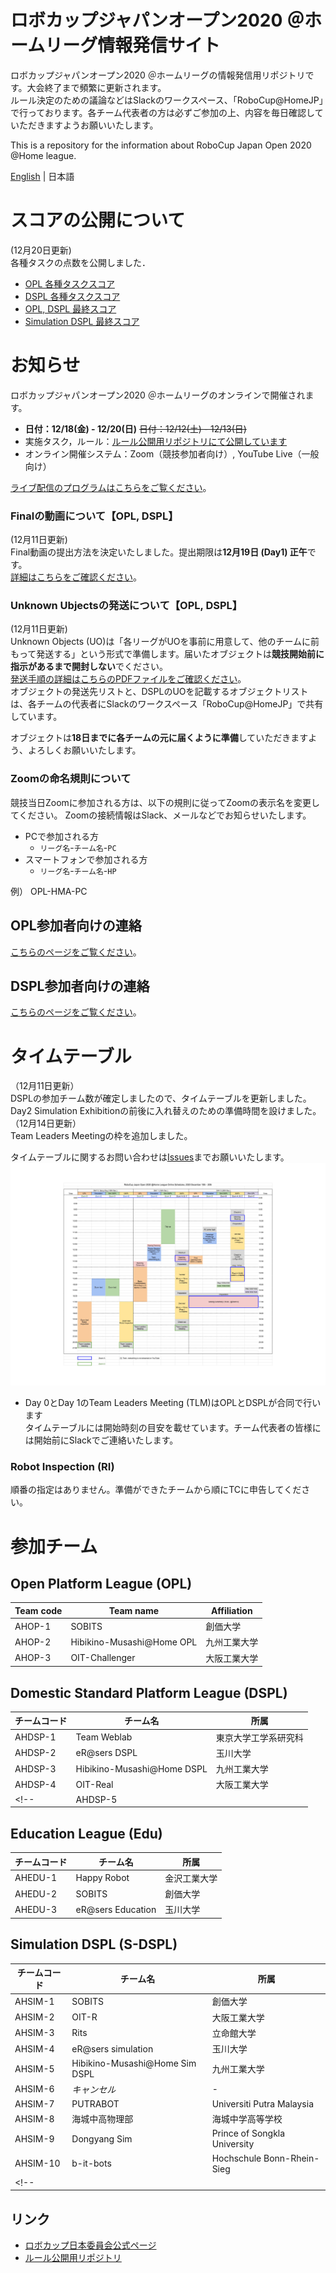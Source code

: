 
# ロボカップジャパンオープン2020 ＠ホームリーグ情報発信サイト
ロボカップジャパンオープン2020 ＠ホームリーグの情報発信用リポジトリです。大会終了まで頻繁に更新されます。<br>
ルール決定のための議論などはSlackのワークスペース、「RoboCup@HomeJP」で行っております。各チーム代表者の方は必ずご参加の上、内容を毎日確認していただきますようお願いいたします。

This is a repository for the information about RoboCup Japan Open 2020 @Home league.

[English](README_en.md) | 日本語

# スコアの公開について
(12月20日更新)<br>
各種タスクの点数を公開しました．

- [OPL 各種タスクスコア](score/opl_score.pdf)
- [DSPL 各種タスクスコア](score/dspl_score.pdf)
- [OPL, DSPL 最終スコア](score/opl_dspl_final_score.pdf)
- [Simulation DSPL 最終スコア](https://robocup-sdspl-board.netlify.app/)

# お知らせ
ロボカップジャパンオープン2020 ＠ホームリーグのオンラインで開催されます。
- **日付：12/18(金) - 12/20(日)** ~~日付：12/12(土) - 12/13(日)~~
- 実施タスク，ルール：[ルール公開用リポジトリにて公開しています](https://github.com/RoboCupAtHomeJP/Rule2020/blob/master/README.md)
- オンライン開催システム：Zoom（競技参加者向け）, YouTube Live（一般向け）

<a href="http://www.robocup.or.jp/japanopen2020b/leagues/entry-199.html">ライブ配信のプログラムはこちらをご覧ください</a>。

### Finalの動画について【OPL, DSPL】
(12月11日更新)<br>
Final動画の提出方法を決定いたしました。提出期限は**12月19日 (Day1) 正午**です。<br>
[詳細はこちらをご確認ください](documents/finalVideo.md)。

### Unknown Ubjectsの発送について【OPL, DSPL】
(12月11日更新)<br>
Unknown Objects (UO)は「各リーグがUOを事前に用意して、他のチームに前もって発送する」という形式で準備します。届いたオブジェクトは**競技開始前に指示があるまで開封しない**でください。<br>
[発送手順の詳細はこちらのPDFファイルをご確認ください](documents/RCJ2020_UnknownObjects_手順書_GitHub.pdf)。<br>
オブジェクトの発送先リストと、DSPLのUOを記載するオブジェクトリストは、各チームの代表者にSlackのワークスペース「RoboCup@HomeJP」で共有しています。

オブジェクトは**18日までに各チームの元に届くように準備**していただきますよう、よろしくお願いいたします。

### Zoomの命名規則について
競技当日Zoomに参加される方は、以下の規則に従ってZoomの表示名を変更してください。
Zoomの接続情報はSlack、メールなどでお知らせいたします。

* PCで参加される方
    - `リーグ名`-`チーム名`-`PC`
* スマートフォンで参加される方
    - `リーグ名`-`チーム名`-`HP`

例）
OPL-HMA-PC

## OPL参加者向けの連絡
<a href="OPL.md">こちらのページをご覧ください</a>。

## DSPL参加者向けの連絡
<a href="DSPL.md">こちらのページをご覧ください</a>。


# タイムテーブル
（12月11日更新）<br>
DSPLの参加チーム数が確定しましたので、タイムテーブルを更新しました。<br>
Day2 Simulation Exhibitionの前後に入れ替えのための準備時間を設けました。<br>
（12月14日更新）<br>
Team Leaders Meetingの枠を追加しました。

タイムテーブルに関するお問い合わせは[Issues](https://github.com/RoboCupAtHomeJP/AtHome2020/issues)までお願いいたします。
<a href="timetable/TimeTable2020.pdf"><img src="timetable/TimeTable2020.jpg"></a>

* Day 0とDay 1のTeam Leaders Meeting (TLM)はOPLとDSPLが合同で行います<br>
タイムテーブルには開始時刻の目安を載せています。チーム代表者の皆様には開始前にSlackでご連絡いたします。

### Robot Inspection (RI)
順番の指定はありません。準備ができたチームから順にTCに申告してください。

# 参加チーム
## Open Platform League (OPL)
| Team code | Team name | Affiliation |
| -- | -- | -- |
| AHOP-1   | SOBITS            | 創価大学    |
| AHOP-2   | Hibikino-Musashi@Home OPL  | 九州工業大学  |
| AHOP-3   | OIT-Challenger    | 大阪工業大学    |


## Domestic Standard Platform League (DSPL)
| チームコード 	| チーム名 | 所属 |
| -- 		| -- | -- |
| AHDSP-1	| Team Weblab	| 東京大学工学系研究科	|
| AHDSP-2	| eR@sers DSPL	| 玉川大学	|
| AHDSP-3	| Hibikino-Musashi@Home DSPL	| 九州工業大学	|
| AHDSP-4	| OIT-Real		| 大阪工業大学	|
<!-- | AHDSP-5	| 	| 	| -->

## Education League (Edu)
| チームコード | チーム名 | 所属 |
| -- | -- | -- |
| AHEDU-1	| Happy Robot	| 金沢工業大学	|
| AHEDU-2	| SOBITS		| 創価大学	|
| AHEDU-3	| eR@sers Education	| 玉川大学	|

## Simulation DSPL (S-DSPL)
| チームコード | チーム名 | 所属 |
| -- | -- | -- |
| AHSIM-1	| SOBITS	| 創価大学	|
| AHSIM-2	| OIT-R		| 大阪工業大学	|
| AHSIM-3	| Rits		| 立命館大学	|
| AHSIM-4	| eR@sers simulation	| 玉川大学	|
| AHSIM-5	| Hibikino-Musashi@Home Sim DSPL	| 九州工業大学	|
| AHSIM-6	| *キャンセル*	| - |
| AHSIM-7	| PUTRABOT	| Universiti Putra Malaysia	|
| AHSIM-8	| 海城中高物理部	| 海城中学高等学校	|
| AHSIM-9	| Dongyang Sim	| Prince of Songkla University	|
| AHSIM-10	| b-it-bots	| Hochschule Bonn-Rhein-Sieg	|
<!-- | 	| 	| 	| -->

## リンク
- [ロボカップ日本委員会公式ページ](http://www.robocup.or.jp/japanopen2020b/)
- [ルール公開用リポジトリ](https://github.com/RoboCupAtHomeJP/Rule2020)

